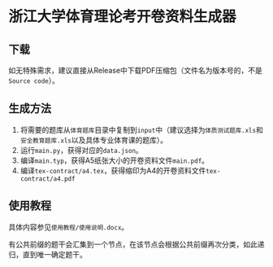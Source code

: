 # 浙江大学体育理论考开卷资料生成器
## 下载
如无特殊需求，建议直接从Release中下载PDF压缩包（文件名为版本号的，不是`Source code`）。
## 生成方法
1. 将需要的题库从`体育题库`目录中复制到`input`中（建议选择为`体质测试题库.xls`和`安全教育题库.xls`以及具体专业体育课的题库）。
1. 运行`main.py`，获得对应的`data.json`。
1. 编译`main.typ`，获得A5纸张大小的开卷资料文件`main.pdf`。
1. 编译`tex-contract/a4.tex`，获得缩印为A4的开卷资料文件`tex-contract/a4.pdf`

## 使用教程
具体内容参见`使用教程/使用说明.docx`。

有公共前缀的题干会汇集到一个节点，在该节点会根据公共前缀再次分类，如此递归，直到唯一确定题干。

